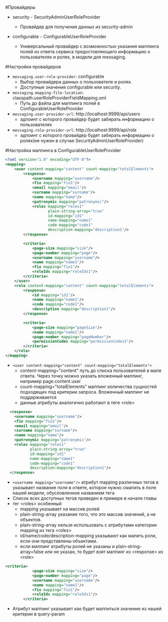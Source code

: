#Провайдеры
- security - SecurityAdminUserRoleProvider
  - Провайдер для получения данных из security-admin

- configurable - ConfigurableUserRoleProvider
  - Универсальный провайдер с возможностью указания маппинга полей из ответа сервиса предостовляющего информацию о пользователях и ролях, в модели для messaging.

#Настройки провайдеров
- `messaging.user-role-provider`: configurable
  - Выбор провайдера данных о пользователе и ролях.
  - Доступные значения configurable или security.
- `messaging.mapping-file-location`: classpath:userRoleProviderFieldMapping.xml
  -  Путь до файла для маппинга полей в ConfigurableUserRoleProvider
- `messaging.user-provider-url`: http://localhost:9999/api/users
  - эдпоинт с которого провайдер будет забирать информацию о пользователях
- `messaging.role-provider-url`: http://localhost:9999/api/role
  - эдпоинт с которого провайдер будет забирать  информацию о ролях(не нужен в случае SecurityAdminUserRoleProvider)

#Настройка маппинга в ConfigurableUserRoleProvider

```xml
<?xml version="1.0" encoding="UTF-8"?>
<mapping>
    <user content-mapping="content" count-mapping="totalElements">
        <response>
            <username mapping="username"/>
            <fio mapping="fio1"/>
            <email mapping="email"/>
            <surname mapping="surname"/>
            <name mapping="name"/>
            <patronymic mapping="patronymic"/>
            <roles mapping="roles1"
                   plain-string-array="true"
                   id-mapping="id1"
                   name-mapping="name1"
                   code-mapping="code1"
                   description-mapping="description1"/>
        </response>

        <criteria>
            <page-size mapping="size"/>
            <page-number mapping="page"/>
            <username mapping="username"/>
            <name mapping="name1"/>
            <fio mapping="fio1"/>
            <roleIds mapping="roleIds1"/>
        </criteria>
    </user>
    <role content-mapping="content" count-mapping="totalElements">
        <response>
            <id mapping="id1"/>
            <name mapping="name1"/>
            <code mapping="code1"/>
            <description mapping="description1"/>
        </response>

        <criteria>
            <page-size mapping="pageSize"/>
            <name mapping="name1"/>
            <page-number mapping="pageNumber"/>
            <permissionCodes mapping="permissionCodes1"/>
        </criteria>
    </role>
</mapping>
```

- `<user content-mapping="content" count-mapping="totalElements">`
  - content-mapping="content" путь до списка пользователей в мапе ответа. Через точку можно указать вложенный маппинг,
    например page.content.user
  - count-mapping="totalElements" маппинг количества сущностей подходящих под критерии запроса. Вложенный маппинг не
    поддерживается
  - данные атрибуты аналогично работают в теге \<role>

```xml
  <response>
    <username mapping="username"/>
    <fio mapping="fio1"/>
    <email mapping="email"/>
    <surname mapping="surname"/>
    <name mapping="name"/>
    <patronymic mapping="patronymic"/>
    <roles mapping="roles1"
           plain-string-array="true"
           id-mapping="id1"
           name-mapping="name1"
           code-mapping="code1"
           description-mapping="description1"/>
  </response>
```

- `<username mapping="username"/>` атрибут mapping различных тегов в <response> указывает название поля в ответе, которое нужно смапить в поле нашей модели, обусловленное названием тега
- Список всех доступных тегов приведен в примере в начале главы
- тег \<roles> особенный
  - mapping указывает на массив ролей
  - plain-string-array указание того, что это массив значений, а не объектов. 
  - plain-string-array нельзя использовать с атрибутами категории mapping из тега \<roles>
  - id/name/code/description-mapping указывают как мапить роли, если они представлены объектами.
  - если маппинг атрибуты ролей не указаны и plain-string-array=false или не указан, то будет взят маппинг из \<response> из \<role>
  

```xml
<criteria>
            <page-size mapping="size"/>
            <page-number mapping="page"/>
            <username mapping="username"/>
            <name mapping="name1"/>
            <fio mapping="fio1"/>
            <roleIds mapping="roleIds1"/>
        </criteria>
```
- Атрибут маппинг указывает как будет маппиться значение из нашей критерии в query-param